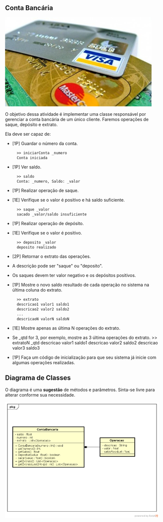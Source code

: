 ## Conta Bancária
![](imagem.jpg)

O objetivo dessa atividade é implementar uma classe responsável por gerenciar a conta bancária de um único cliente. Faremos operações de saque, depósito e extrato.

Ela deve ser capaz de:
- [1P] Guardar o número da conta.

        >> iniciarConta _numero
        Conta iniciada
- [1P] Ver saldo.

        >> saldo
        Conta: _numero, Saldo: _valor
- [1P] Realizar operação de saque.
- [1E] Verifique se o valor é positivo e há saldo suficiente.

        >> saque _valor
        sacado _valor/saldo insuficiente
- [1P] Realizar operação de depósito.
- [1E] Verifique se o valor é positivo.

        >> deposito _valor
        deposito realizado
- [2P] Retornar o extrato das operações.
- A descrição pode ser "saque" ou "deposito".
- Os saques devem ter valor negativo e os depósitos positivos.
- [1P] Mostre o novo saldo resultado de cada operação no sistema na última coluna do extrato. 

        >> extrato
        descricao1 valor1 saldo1
        descricao2 valor2 saldo2
        ...
        descricaoN valorN saldoN

- [1E] Mostre apenas as última N operações do extrato.
- Se \_qtd for 3, por exemplo, mostre as 3 última operações do extrato.
        >> extratoN _qtd
        descricao valor1 saldo1
        descricao valor2 saldo2
        descricao valor3 saldo3

- [1P] Faça um código de inicialização para que seu sistema já inicie com algumas operações realizadas.


## Diagrama de Classes

O diagrama é uma **sugestão** de métodos e parâmetros. Sinta-se livre para alterar conforme sua necessidade.

![](diagrama.png)
